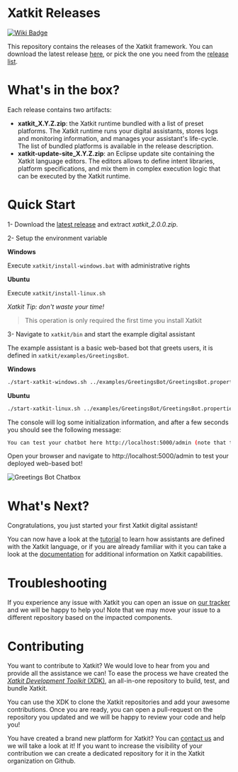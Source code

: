 Xatkit Releases
======

[![Wiki Badge](https://img.shields.io/badge/doc-wiki-blue)](https://github.com/xatkit-bot-platform/xatkit-releases/wiki)

This repository contains the releases of the Xatkit framework. You can download the latest release [here](https://github.com/xatkit-bot-platform/xatkit-releases/releases/tag/2.0.0), or pick the one you need from the [release list](https://github.com/xatkit-bot-platform/xatkit-releases/releases).

 # What's in the box?

Each release contains two artifacts:

- **xatkit_X.Y.Z.zip**: the Xatkit runtime bundled with a list of preset platforms. The Xatkit runtime runs your digital assistants, stores logs and monitoring information, and manages your assistant's life-cycle. The list of bundled platforms is available in the release description.
- **xatkit-update-site_X.Y.Z.zip**: an Eclipse update site containing the Xatkit language editors. The editors allows to define intent libraries, platform specifications, and mix them in complex execution logic that can be executed by the Xatkit runtime. 

# Quick Start

1- Download the [latest release](https://github.com/xatkit-bot-platform/xatkit-releases/releases/tag/2.0.0) and extract *xatkit_2.0.0.zip*.

2- Setup the environment variable

**Windows**

Execute `xatkit/install-windows.bat` with administrative rights

**Ubuntu**

Execute `xatkit/install-linux.sh`

*Xatkit Tip: don't waste your time!*

> This operation is only required the first time you install Xatkit

3- Navigate to `xatkit/bin` and start the example digital assistant

The example assistant is a basic web-based bot that greets users, it is defined in `xatkit/examples/GreetingsBot`.

**Windows**

```bash
./start-xatkit-windows.sh ../examples/GreetingsBot/GreetingsBot.properties
```

**Ubuntu**

```bash
./start-xatkit-linux.sh ../examples/GreetingsBot/GreetingsBot.properties
```

The console will log some initialization information, and after a few seconds you should see the following message:

```bash
You can test your chatbot here http://localhost:5000/admin (note that the bots behavior can be slightly different on the test page than when it is deployed on a server)
```

Open your browser and navigate to http://localhost:5000/admin to test your deployed web-based bot!

![Greetings Bot Chatbox](https://raw.githubusercontent.com/wiki/xatkit-bot-platform/xatkit-releases/img/greetings-bot-chatbox-example.png)

# What's Next?

Congratulations, you just started your first Xatkit digital assistant!

You can now have a look at the [tutorial](https://github.com/xatkit-bot-platform/xatkit-releases/wiki/Getting-Started) to learn how assistants are defined with the Xatkit language, or if you are already familiar with it you can take a look at the [documentation](https://github.com/xatkit-bot-platform/xatkit-releases/wiki) for additional information on Xatkit capabilities.

# Troubleshooting

If you experience any issue with Xatkit you can open an issue on [our tracker](https://github.com/xatkit-bot-platform/xatkit-releases/issues) and we will be happy to help you! Note that we may move your issue to a different repository based on the impacted components.

# Contributing

You want to contribute to Xatkit? We would love to hear from you and provide all the assistance we can! To ease the process we have created the [*Xatkit Development Toolkit* (XDK)](https://github.com/xatkit-bot-platform/xatkit-dev), an all-in-one repository to build, test, and bundle Xatkit.

You can use the XDK to clone the Xatkit repositories and add your awesome contributions. Once you are ready, you can open a pull-request on the repository you updated and we will be happy to review your code and help you!

You have created a brand new platform for Xatkit? You can [contact us]() and we will take a look at it! If you want to increase the visibility of your contribution we can create a dedicated repository for it in the Xatkit organization on Github.
